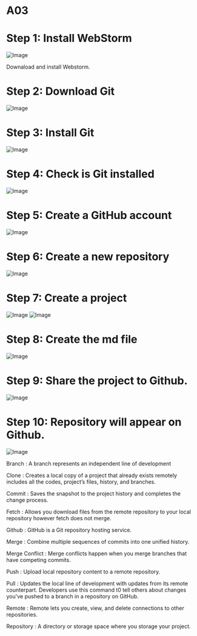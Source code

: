 # A03

# Step 1: Install WebStorm 

![Image](https://github.com/bt2626/A03/blob/master/webstrom.jpg)

Downaload and install Webstorm.

# Step 2: Download Git

![Image](https://github.com/bt2626/A03/blob/master/git.jpg)

# Step 3: Install Git

![Image](https://github.com/bt2626/A03/blob/master/install%20page.jpg)

# Step 4: Check is Git installed 

![Image](https://github.com/bt2626/A03/blob/master/terminal.jpg)

# Step 5: Create a GitHub account

![Image](https://github.com/bt2626/A03/blob/master/create%20acc.jpg)

# Step 6: Create a new repository

![Image](https://github.com/bt2626/A03/blob/master/repository.jpg)

# Step 7: Create a project

![Image](https://github.com/bt2626/A03/blob/master/Welcome%20page.jpg)
![Image](https://github.com/bt2626/A03/blob/master/project.jpg)

# Step 8: Create the md file

![Image](https://github.com/bt2626/A03/blob/master/create%20md.jpg)

# Step 9: Share the project to Github.

![Image](https://github.com/bt2626/A03/blob/master/github.jpg)

# Step 10: Repository will appear on Github.

![Image](https://github.com/bt2626/A03/blob/master/github%20rep.jpg)








Branch :  A branch represents an independent line of development

Clone :  Creates a local copy of a project that already exists remotely includes all the codes, project’s files, history, and branches.

Commit :  Saves the snapshot to the project history and completes the change process.

Fetch :  Allows you download files from the remote repository to your local repository however fetch does not merge.

Github : GitHub is a Git repository hosting service.

Merge : Combine multiple sequences of commits into one unified history. 

Merge Conflict :  Merge conflicts happen when you merge branches that have competing commits.

Push : Upload local repository content to a remote repository. 

Pull :  Updates the local line of development with updates from its remote counterpart. Developers use this command t0 tell others about changes you've pushed to a branch in a repository on GitHub.

Remote : Remote lets you create, view, and delete connections to other repositories.

Repository :  A directory or storage space where you storage your project.
